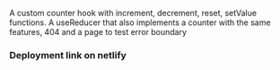 A custom counter hook with increment, decrement, reset, setValue functions. A useReducer that also implements a counter with the same features, 404 and a page to test error boundary

### Deployment link on netlify
